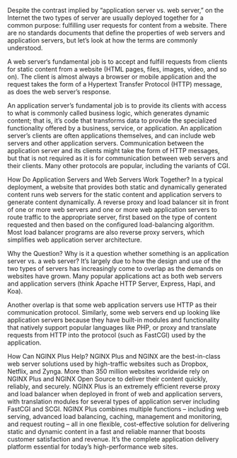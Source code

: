 Despite the contrast implied by “application server vs. web server,” on the Internet the two types of server are usually deployed together for a common purpose: fulfilling user requests for content from a website. There are no standards documents that define the properties of web servers and application servers, but let’s look at how the terms are commonly understood.

A web server‘s fundamental job is to accept and fulfill requests from clients for static content from a website (HTML pages, files, images, video, and so on). The client is almost always a browser or mobile application and the request takes the form of a Hypertext Transfer Protocol (HTTP) message, as does the web server’s response.

An application server’s fundamental job is to provide its clients with access to what is commonly called business logic, which generates dynamic content; that is, it’s code that transforms data to provide the specialized functionality offered by a business, service, or application. An application server’s clients are often applications themselves, and can include web servers and other application servers. Communication between the application server and its clients might take the form of HTTP messages, but that is not required as it is for communication between web servers and their clients. Many other protocols are popular, including the variants of CGI.

How Do Application Servers and Web Servers Work Together?
In a typical deployment, a website that provides both static and dynamically generated content runs web servers for the static content and application servers to generate content dynamically. A reverse proxy and load balancer sit in front of one or more web servers and one or more web application servers to route traffic to the appropriate server, first based on the type of content requested and then based on the configured load-balancing algorithm. Most load balancer programs are also reverse proxy servers, which simplifies web application server architecture.

Why the Question?
Why is it a question whether something is an application server vs. a web server? It’s largely due to how the design and use of the two types of servers has increasingly come to overlap as the demands on websites have grown. Many popular applications act as both web servers and application servers (think Apache HTTP Server, Express, Hapi, and Koa).

Another overlap is that some web application servers use HTTP as their communication protocol. Similarly, some web servers end up looking like application servers because they have built-in modules and functionality that natively support popular languages like PHP, or proxy and translate requests from HTTP into the protocol (such as FastCGI) used by the application.

How Can NGINX Plus Help?
NGINX Plus and NGINX are the best-in-class web server solutions used by high-traffic websites such as Dropbox, Netflix, and Zynga. More than 350 million websites worldwide rely on NGINX Plus and NGINX Open Source to deliver their content quickly, reliably, and securely.
NGINX Plus is an extremely efficient reverse proxy and load balancer when deployed in front of web and application servers, with translation modules for several types of application server including FastCGI and SCGI. NGINX Plus combines multiple functions – including web serving, advanced load balancing, caching, management and monitoring, and request routing – all in one flexible, cost-effective solution for delivering static and dynamic content in a fast and reliable manner that boosts customer satisfaction and revenue. It’s the complete application delivery platform essential for today’s high-performance web sites.
